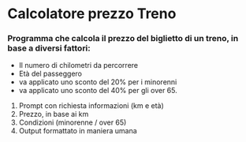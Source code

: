 # Calcolatore prezzo Treno

### Programma che calcola il prezzo del biglietto di un treno, in base a diversi fattori:

- Il numero di chilometri da percorrere
- Età del passeggero
- va applicato uno sconto del 20% per i minorenni
- va applicato uno sconto del 40% per gli over 65.

1. Prompt con richiesta informazioni (km e età)
2. Prezzo, in base ai km
3. Condizioni (minorenne / over 65)
4. Output formattato in maniera umana
